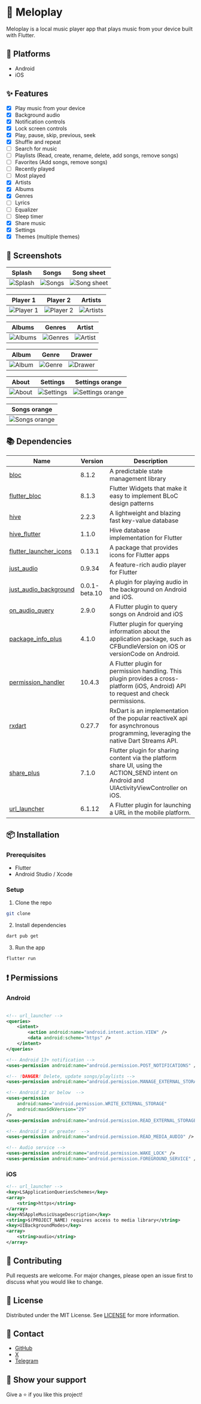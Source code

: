 # 🎵 Meloplay

Meloplay is a local music player app that plays music from your device built with Flutter.

## 📱 Platforms

-   Android
-   iOS

## ✨ Features

-   [x] Play music from your device
-   [x] Background audio
-   [x] Notification controls
-   [x] Lock screen controls
-   [x] Play, pause, skip, previous, seek
-   [x] Shuffle and repeat
-   [ ] Search for music
-   [ ] Playlists (Read, create, rename, delete, add songs, remove songs)
-   [ ] Favorites (Add songs, remove songs)
-   [ ] Recently played
-   [ ] Most played
-   [x] Artists
-   [x] Albums
-   [x] Genres
-   [ ] Lyrics
-   [ ] Equalizer
-   [ ] Sleep timer
-   [x] Share music
-   [x] Settings
-   [x] Themes (multiple themes)

## 📸 Screenshots

<!-- Variables -->

[splash]: screenshots/splash.jpg "Splash"
[songs]: screenshots/songs.jpg "Songs"
[song_sheet]: screenshots/song_sheet.jpg "Song sheet"
[player-1]: screenshots/player-1.jpg "Player 1"
[player-2]: screenshots/player-2.jpg "Player 2"
[artists]: screenshots/artists.jpg "Artists"
[albums]: screenshots/albums.jpg "Albums"
[genres]: screenshots/genres.jpg "Genres"
[artist]: screenshots/artist.jpg "Artist"
[album]: screenshots/album.jpg "Album"
[genre]: screenshots/genre.jpg "Genre"
[drawer]: screenshots/drawer.jpg "Drawer"
[about]: screenshots/about.jpg "About"
[settings]: screenshots/settings.jpg "Settings"
[settings_orange]: screenshots/settings_orange.jpg "Settings orange"
[songs_orange]: screenshots/songs_orange.jpg "Songs orange"

<!-- Table -->

|      Splash       |      Songs      |        Song sheet         |
| :---------------: | :-------------: | :-----------------------: |
| ![Splash][splash] | ![Songs][songs] | ![Song sheet][song_sheet] |

|       Player 1        |       Player 2        |       Artists       |
| :-------------------: | :-------------------: | :-----------------: |
| ![Player 1][player-1] | ![Player 2][player-2] | ![Artists][artists] |

|      Albums       |      Genres       |      Artist       |
| :---------------: | :---------------: | :---------------: |
| ![Albums][albums] | ![Genres][genres] | ![Artist][artist] |

|      Album      |      Genre      |      Drawer       |
| :-------------: | :-------------: | :---------------: |
| ![Album][album] | ![Genre][genre] | ![Drawer][drawer] |

|      About      |       Settings        |           Settings orange           |
| :-------------: | :-------------------: | :---------------------------------: |
| ![About][about] | ![Settings][settings] | ![Settings orange][settings_orange] |

|         Songs orange          |
| :---------------------------: |
| ![Songs orange][songs_orange] |

## 📚 Dependencies

| Name                                                                      | Version       | Description                                                                                                                                |
| ------------------------------------------------------------------------- | ------------- | ------------------------------------------------------------------------------------------------------------------------------------------ |
| [bloc](https://pub.dev/packages/bloc)                                     | 8.1.2         | A predictable state management library                                                                                                     |
| [flutter_bloc](https://pub.dev/packages/flutter_bloc)                     | 8.1.3         | Flutter Widgets that make it easy to implement BLoC design patterns                                                                        |
| [hive](https://pub.dev/packages/hive)                                     | 2.2.3         | A lightweight and blazing fast key-value database                                                                                          |
| [hive_flutter](https://pub.dev/packages/hive_flutter)                     | 1.1.0         | Hive database implementation for Flutter                                                                                                   |
| [flutter_launcher_icons](https://pub.dev/packages/flutter_launcher_icons) | 0.13.1        | A package that provides icons for Flutter apps                                                                                             |
| [just_audio](https://pub.dev/packages/just_audio)                         | 0.9.34        | A feature-rich audio player for Flutter                                                                                                    |
| [just_audio_background](https://pub.dev/packages/just_audio_background)   | 0.0.1-beta.10 | A plugin for playing audio in the background on Android and iOS.                                                                           |
| [on_audio_query](https://pub.dev/packages/on_audio_query)                 | 2.9.0         | A Flutter plugin to query songs on Android and iOS                                                                                         |
| [package_info_plus](https://pub.dev/packages/package_info_plus)           | 4.1.0         | Flutter plugin for querying information about the application package, such as CFBundleVersion on iOS or versionCode on Android.           |
| [permission_handler](https://pub.dev/packages/permission_handler)         | 10.4.3        | A Flutter plugin for permission handling. This plugin provides a cross-platform (iOS, Android) API to request and check permissions.       |
| [rxdart](https://pub.dev/packages/rxdart)                                 | 0.27.7        | RxDart is an implementation of the popular reactiveX api for asynchronous programming, leveraging the native Dart Streams API.             |
| [share_plus](https://pub.dev/packages/share_plus)                         | 7.1.0         | Flutter plugin for sharing content via the platform share UI, using the ACTION_SEND intent on Android and UIActivityViewController on iOS. |
| [url_launcher](https://pub.dev/packages/url_launcher)                     | 6.1.12        | A Flutter plugin for launching a URL in the mobile platform.                                                                               |

## 📦 Installation

### Prerequisites

-   Flutter
-   Android Studio / Xcode

### Setup

1. Clone the repo

```sh
git clone
```

2. Install dependencies

```sh
dart pub get
```

3. Run the app

```sh
flutter run
```

## ❗ Permissions

### Android

```xml

<!-- url_launcher -->
<queries>
    <intent>
        <action android:name="android.intent.action.VIEW" />
        <data android:scheme="https" />
    </intent>
</queries>

<!-- Android 13+ notification -->
<uses-permission android:name="android.permission.POST_NOTIFICATIONS" />

<!-- !DANGER! Delete, update songs/playlists -->
<uses-permission android:name="android.permission.MANAGE_EXTERNAL_STORAGE" />

<!-- Android 12 or below  -->
<uses-permission
    android:name="android.permission.WRITE_EXTERNAL_STORAGE"
    android:maxSdkVersion="29"
/>
<uses-permission android:name="android.permission.READ_EXTERNAL_STORAGE" />

<!-- Android 13 or greater  -->
<uses-permission android:name="android.permission.READ_MEDIA_AUDIO" />

<!-- Audio service -->
<uses-permission android:name="android.permission.WAKE_LOCK" />
<uses-permission android:name="android.permission.FOREGROUND_SERVICE" />
```

### iOS

```xml
<!-- url_launcher -->
<key>LSApplicationQueriesSchemes</key>
<array>
    <string>https</string>
</array>
<key>NSAppleMusicUsageDescription</key>
<string>$(PROJECT_NAME) requires access to media library</string>
<key>UIBackgroundModes</key>
<array>
    <string>audio</string>
</array>

```

## 🤝 Contributing

Pull requests are welcome. For major changes, please open an issue first to discuss what you would like to change.

## 📝 License

Distributed under the MIT License. See [LICENSE](LICENSE) for more information.

## 📧 Contact

-   [GitHub](https://github.com/ShokhrukhbekYuldoshev)
-   [X](https://x.com/ShokhrukhbekY)
-   [Telegram](https://t.me/fighttothedeath)

## 🌟 Show your support

Give a ⭐️ if you like this project!
